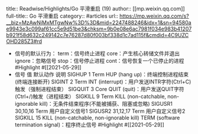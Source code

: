 title:: Readwise/Highlights/Go 平滑重启 (19)
author:: [[mp.weixin.qq.com]]
full-title:: Go 平滑重启
category:: #articles
url:: https://mp.weixin.qq.com/s?__biz=MzAwNjMxMTgwNw%3D%3D&mid=2247488246&idx=1&sn=94580ae9943e3c099af61cc5e9d51be3&chksm=9b0e08e6ac7981f034e983b41207b921f58d632c249142c7e76287d80f003bf338d1c7ad115f&cmdid=4C9UZCOHD285Z3#rd

- 信号的默认行为：
  term：信号终止进程
  core：产生核心转储文件并退出
  ignore：忽略信号
  stop：信号停止进程
  cont：信号恢复一个已停止的进程 #Highlight #[[2021-05-29]]
- 信号	值	默认动作	说明
  SIGHUP	1	Term	HUP (hang up)：终端控制进程结束(终端连接断开)
  SIGINT	2	Term	INT (interrupt)：用户发送INTR字符(Ctrl+C)触发（强制进程结束）
  SIGQUIT	3	Core	QUIT (quit)：用户发送QUIT字符(Ctrl+/)触发（进程结束）
  SIGKILL	9	Term	KILL (non-catchable, non-ignorable kill)：无条件结束程序(不能被捕获、阻塞或忽略)
  SIGUSR1	30,10,16	Term	用户自定义信号1
  SIGUSR2	31,12,17	Term	用户自定义信号2
  SIGKILL	15	KILL (non-catchable, non-ignorable kill)	TERM (software termination signal)：程序终止信号 #Highlight #[[2021-05-29]]